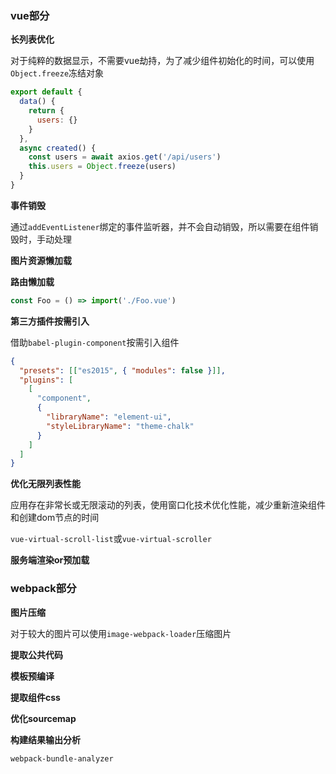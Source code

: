 ### vue部分

**长列表优化**

对于纯粹的数据显示，不需要vue劫持，为了减少组件初始化的时间，可以使用`Object.freeze`冻结对象

```js
export default {
  data() {
    return {
      users: {}
    }
  },
  async created() {
    const users = await axios.get('/api/users')
    this.users = Object.freeze(users)
  }
}
```

**事件销毁**

通过`addEventListener`绑定的事件监听器，并不会自动销毁，所以需要在组件销毁时，手动处理

**图片资源懒加载**

**路由懒加载**

```js
const Foo = () => import('./Foo.vue')
```

**第三方插件按需引入**

借助`babel-plugin-component`按需引入组件

```json
{
  "presets": [["es2015", { "modules": false }]],
  "plugins": [
    [
      "component",
      {
        "libraryName": "element-ui",
        "styleLibraryName": "theme-chalk"
      }
    ]
  ]
}
```

**优化无限列表性能**

应用存在非常长或无限滚动的列表，使用窗口化技术优化性能，减少重新渲染组件和创建dom节点的时间

`vue-virtual-scroll-list`或`vue-virtual-scroller`

**服务端渲染or预加载**

### webpack部分

**图片压缩**

对于较大的图片可以使用`image-webpack-loader`压缩图片

**提取公共代码**

**模板预编译**

**提取组件css**

**优化sourcemap**

**构建结果输出分析**

`webpack-bundle-analyzer`

